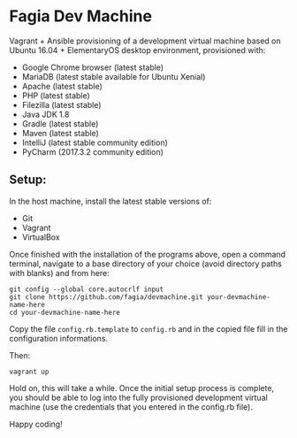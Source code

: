 # Fagia Dev Machine

Vagrant + Ansible provisioning of a development virtual machine based on Ubuntu 16.04 + ElementaryOS desktop environment, provisioned with:

* Google Chrome browser (latest stable)
* MariaDB (latest stable available for Ubuntu Xenial)
* Apache (latest stable)
* PHP (latest stable)
* Filezilla (latest stable)
* Java JDK 1.8
* Gradle (latest stable)
* Maven (latest stable)
* IntelliJ (latest stable community edition)
* PyCharm (2017.3.2 community edition)

## Setup:

In the host machine, install the latest stable versions of:

* Git
* Vagrant
* VirtualBox

Once finished with the installation of the programs above, open a command terminal, navigate to a base directory of your choice (avoid directory paths with blanks) and from here:

	git config --global core.autocrlf input
	git clone https://github.com/fagia/devmachine.git your-devmachine-name-here
	cd your-devmachine-name-here

Copy the file <code>config.rb.template</code> to <code>config.rb</code> and in the copied file fill in the configuration informations.

Then:

	vagrant up

Hold on, this will take a while. Once the initial setup process is complete, you should be able to log into the fully provisioned development virtual machine (use the credentials that you entered in the config.rb file).

Happy coding!
